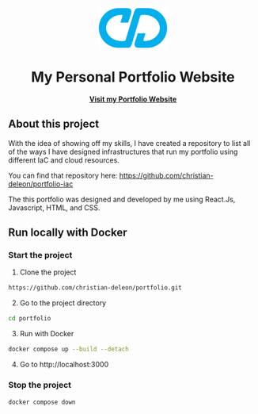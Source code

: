 <div align="center">
  <a href="https://christian-deleon.com/">
    <img src="images/logo192.png" alt="Logo" height="80">
  </a>

   <h1 align="center">My Personal Portfolio Website</h1>
   <a href="https://christian-deleon.com/"><strong>Visit my Portfolio Website</strong></a>

</div>

## About this project

With the idea of showing off my skills, I have created a repository to list all of the ways I have designed infrastructures that run my portfolio using different IaC and cloud resources.

You can find that repository here: https://github.com/christian-deleon/portfolio-iac

The this portfolio was designed and developed by me using React.Js, Javascript, HTML, and CSS.

## Run locally with Docker

### Start the project

1. Clone the project

  ```bash
  https://github.com/christian-deleon/portfolio.git
  ```

2. Go to the project directory

  ```bash
  cd portfolio
  ```

3. Run with Docker

  ```bash
  docker compose up --build --detach
  ```

4. Go to http://localhost:3000

### Stop the project

  ```bash
  docker compose down
  ```
